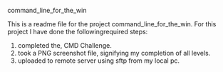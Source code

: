 command_line_for_the_win

This is a readme file for the project command_line_for_the_win.
For this project I have done the followingrequired steps:
1. completed the, CMD Challenge.
2. took a PNG screenshot file, signifying my completion of all levels.
3. uploaded to remote server using sftp from my local pc.
